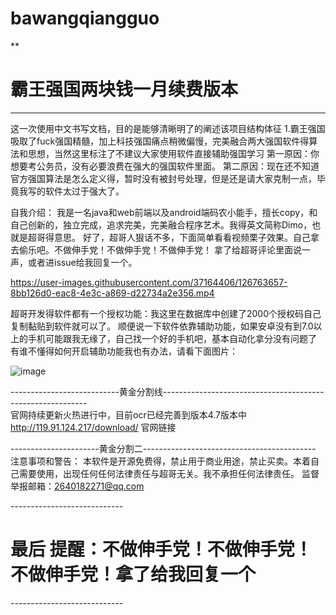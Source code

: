 # bawangqiangguo

 **<h1>霸王强国两块钱一月续费版本</h1><hr/>




这一次使用中文书写文档，目的是能够清晰明了的阐述该项目结构体征
1.霸王强国吸取了fuck强国精髓，加上科技强国痛点稍微偏慢，完美融合两大强国软件得算法和思想，当然这里标注了不建议大家使用软件直接辅助强国学习
第一原因：你想要考公务员，没有必要浪费在强大的强国软件里面。
第二原因：现在还不知道官方强国算法是怎么定义得，暂时没有被封号处理，但是还是请大家克制一点，毕竟我写的软件太过于强大了。

自我介绍：
我是一名java和web前端以及android端码农小能手，擅长copy，和自己创新的，独立完成，追求完美，完美融合程序艺术。我得英文简称Dimo，也就是超哥得意思。
好了，超哥人狠话不多，下面简单看看视频栗子效果。自己拿去偷乐吧。不做伸手党！不做伸手党！不做伸手党！ 拿了给超哥评论里面说一声，或者进issue给我回复一个。




https://user-images.githubusercontent.com/37164406/126763657-8bb126d0-eac8-4e3c-a869-d22734a2e356.mp4


超哥开发得软件都有一个授权功能：我这里在数据库中创建了2000个授权码自己复制黏贴到软件就可以了。
顺便说一下软件依靠辅助功能，如果安卓没有到7.0以上的手机可能跟我无缘了，自己找一个好的手机吧，基本自动化拿分没有问题了
有谁不懂得如何开启辅助功能我也有办法，请看下面图片：


![image](https://user-images.githubusercontent.com/37164406/126764317-04aa4889-2adf-4ba8-a5ba-8dafc0ed18bc.png)

---------------------------黄金分割线-----------------------------------------------------------<br/>
官网持续更新火热进行中，目前ocr已经完善到版本4.7版本中
http://119.91.124.217/download/ 官网链接



----------------------黄金分割二-------------------------------------------
注意事项和警告：
本软件是开源免费得，禁止用于商业用途，禁止买卖。本着自己需要使用，出现任何任何法律责任与超哥无关。我不承担任何法律责任。
监督举报邮箱：2640182271@qq.com

----------------------------<h1>最后 提醒：不做伸手党！不做伸手党！不做伸手党！拿了给我回复一个</h1>----------------------------


